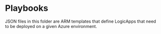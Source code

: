# Playbooks

JSON files in this folder are ARM templates that define LogicApps that need to be deployed on a given Azure environment.
